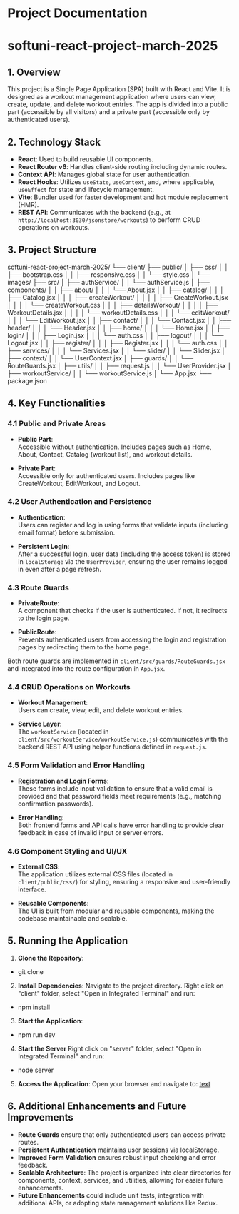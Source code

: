 # Project Documentation

# softuni-react-project-march-2025

## 1. Overview

This project is a Single Page Application (SPA) built with React and Vite. It is designed as a workout management application where users can view, create, update, and delete workout entries. The app is divided into a public part (accessible by all visitors) and a private part (accessible only by authenticated users).

## 2. Technology Stack

- **React**: Used to build reusable UI components.
- **React Router v6**: Handles client-side routing including dynamic routes.
- **Context API**: Manages global state for user authentication.
- **React Hooks**: Utilizes `useState`, `useContext`, and, where applicable, `useEffect` for state and lifecycle management.
- **Vite**: Bundler used for faster development and hot module replacement (HMR).
- **REST API**: Communicates with the backend (e.g., at `http://localhost:3030/jsonstore/workouts`) to perform CRUD operations on workouts.

## 3. Project Structure

softuni-react-project-march-2025/
└── client/
    ├── public/
    │   ├── css/
    │   │   ├── bootstrap.css
    │   │   ├── responsive.css
    │   │   └── style.css
    │   └── images/
    ├── src/
    │   ├── authService/
    │   │   └── authService.js
    │   ├── components/
    │   │   ├── about/
    │   │   │   └── About.jsx
    │   │   ├── catalog/
    │   │   │   ├── Catalog.jsx
    │   │   │   ├── createWorkout/
    │   │   │   │   ├── CreateWorkout.jsx
    │   │   │   │   └── createWorkout.css
    │   │   │   ├── detailsWorkout/
    │   │   │   │   ├── WorkoutDetails.jsx
    │   │   │   │   └── workoutDetails.css
    │   │   │   └── editWorkout/
    │   │   │       └── EditWorkout.jsx
    │   │   ├── contact/
    │   │   │   └── Contact.jsx
    │   │   ├── header/
    │   │   │   └── Header.jsx
    │   │   ├── home/
    │   │   │   └── Home.jsx
    │   │   ├── login/
    │   │   │   ├── Login.jsx
    │   │   │   └── auth.css
    │   │   ├── logout/
    │   │   │   └── Logout.jsx
    │   │   ├── register/
    │   │   │   ├── Register.jsx
    │   │   │   └── auth.css
    │   │   ├── services/
    │   │   │   └── Services.jsx
    │   │   └── slider/
    │   │       └── Slider.jsx
    │   ├── context/
    │   │   └── UserContext.jsx
    │   ├── guards/
    │   │   └── RouteGuards.jsx
    │   ├── utils/
    │   │   ├── request.js
    │   │   └── UserProvider.jsx
    │   ├── workoutService/
    │   │   └── workoutService.js
    │   └── App.jsx
    └── package.json


## 4. Key Functionalities

### 4.1 Public and Private Areas

- **Public Part**:  
  Accessible without authentication. Includes pages such as Home, About, Contact, Catalog (workout list), and workout details.

- **Private Part**:  
  Accessible only for authenticated users. Includes pages like CreateWorkout, EditWorkout, and Logout.

### 4.2 User Authentication and Persistence

- **Authentication**:  
  Users can register and log in using forms that validate inputs (including email format) before submission.

- **Persistent Login**:  
  After a successful login, user data (including the access token) is stored in `localStorage` via the `UserProvider`, ensuring the user remains logged in even after a page refresh.

### 4.3 Route Guards

- **PrivateRoute**:  
  A component that checks if the user is authenticated. If not, it redirects to the login page.
  
- **PublicRoute**:  
  Prevents authenticated users from accessing the login and registration pages by redirecting them to the home page.

Both route guards are implemented in `client/src/guards/RouteGuards.jsx` and integrated into the route configuration in `App.jsx`.

### 4.4 CRUD Operations on Workouts

- **Workout Management**:  
  Users can create, view, edit, and delete workout entries.

- **Service Layer**:  
  The `workoutService` (located in `client/src/workoutService/workoutService.js`) communicates with the backend REST API using helper functions defined in `request.js`.

### 4.5 Form Validation and Error Handling

- **Registration and Login Forms**:  
  These forms include input validation to ensure that a valid email is provided and that password fields meet requirements (e.g., matching confirmation passwords).

- **Error Handling**:  
  Both frontend forms and API calls have error handling to provide clear feedback in case of invalid input or server errors.

### 4.6 Component Styling and UI/UX

- **External CSS**:  
  The application utilizes external CSS files (located in `client/public/css/`) for styling, ensuring a responsive and user-friendly interface.

- **Reusable Components**:  
  The UI is built from modular and reusable components, making the codebase maintainable and scalable.

## 5. Running the Application

1. **Clone the Repository**:
- git clone <repo-url>

2. **Install Dependencies**:
Navigate to the project directory.
Right click on "client" folder, select "Open in Integrated Terminal" and run:
- npm install

3. **Start the Application**:
- npm run dev

4. **Start the Server**
Right click on "server" folder, select "Open in Integrated Terminal" and run:
- node server

5. **Access the Application**:
Open your browser and navigate to:
[text](http://localhost:5173/)

## 6. Additional Enhancements and Future Improvements

- **Route Guards** ensure that only authenticated users can access private routes.
- **Persistent Authentication** maintains user sessions via localStorage.
- **Improved Form Validation** ensures robust input checking and error feedback.
- **Scalable Architecture**: The project is organized into clear directories for components, context, services, and utilities, allowing for easier future enhancements.
- **Future Enhancements** could include unit tests, integration with additional APIs, or adopting state management solutions like Redux.